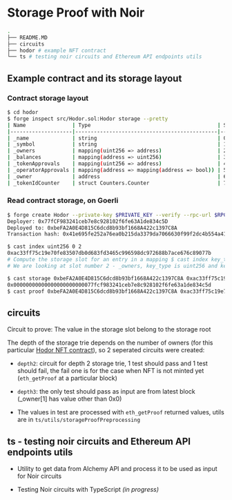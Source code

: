 # Storage Proof with Noir

```bash
.
├── README.MD
├── circuits
├── hodor # example NFT contract
└── ts # testing noir circuits and Ethereum API endpoints utils
```

## Example contract and its storage layout

### Contract storage layout

```bash
$ cd hodor
$ forge inspect src/Hodor.sol:Hodor storage --pretty
| Name               | Type                                         | Slot | Offset | Bytes | Contract            |
|--------------------|----------------------------------------------|------|--------|-------|---------------------|
| _name              | string                                       | 0    | 0      | 32    | src/Hodor.sol:Hodor |
| _symbol            | string                                       | 1    | 0      | 32    | src/Hodor.sol:Hodor |
| _owners            | mapping(uint256 => address)                  | 2    | 0      | 32    | src/Hodor.sol:Hodor |
| _balances          | mapping(address => uint256)                  | 3    | 0      | 32    | src/Hodor.sol:Hodor |
| _tokenApprovals    | mapping(uint256 => address)                  | 4    | 0      | 32    | src/Hodor.sol:Hodor |
| _operatorApprovals | mapping(address => mapping(address => bool)) | 5    | 0      | 32    | src/Hodor.sol:Hodor |
| _owner             | address                                      | 6    | 0      | 20    | src/Hodor.sol:Hodor |
| _tokenIdCounter    | struct Counters.Counter                      | 7    | 0      | 32    | src/Hodor.sol:Hodor |
```

### Read contract storage, on Goerli

```bash
$ forge create Hodor --private-key $PRIVATE_KEY --verify --rpc-url $RPC_URL
Deployer: 0x77fCF983241ceb7e8c928102f6fe63A1de834c5D
Deployed to: 0xbeFA2A0E4D815C6dcd8b93bf1668A422c1397C8A
Transaction hash: 0x41e695fe252a76ea0b215da3379da7066630f99f2dc4b554a41d96565d012a9c
```

```bash
$ cast index uint256 0 2
0xac33ff75c19e70fe83507db0d683fd3465c996598dc972688b7ace676c89077b
# Compute the storage slot for an entry in a mapping $ cast index key_type key slot
# We are looking at slot number 2 - _owners, key_type is uint256 and key is 0
```

```bash
$ cast storage 0xbeFA2A0E4D815C6dcd8b93bf1668A422c1397C8A 0xac33ff75c19e70fe83507db0d683fd3465c996598dc972688b7ace676c89077b --rpc-url $RPC_URL
0x00000000000000000000000077fcf983241ceb7e8c928102f6fe63a1de834c5d
$ cast proof 0xbeFA2A0E4D815C6dcd8b93bf1668A422c1397C8A 0xac33ff75c19e70fe83507db0d683fd3465c996598dc972688b7ace676c89077b --rpc-url $RPC_URL
```

## circuits

Circuit to prove: The value in the storage slot belong to the storage root

The depth of the storage trie depends on the number of owners (for this particular [Hodor NFT contract](https://goerli.etherscan.io/address/0xbefa2a0e4d815c6dcd8b93bf1668a422c1397c8a)), so 2 seperated circuits were created:

- `depth2`: circuit for depth 2 storage trie, 1 test should pass and 1 test should fail, the fail one is for the case when NFT is not minted yet (`eth_getProof` at a particular block)

- `depth3`: the only test should pass as input are from latest block (\_owner[1] has value other than 0x0)

- The values in test are processed with `eth_getProof` returned values, utils are in `ts/utils/storageProofPreprocessing`

## ts - testing noir circuits and Ethereum API endpoints utils

- Utility to get data from Alchemy API and process it to be used as input for Noir circuits

- Testing Noir circuits with TypeScript _(in progress)_
